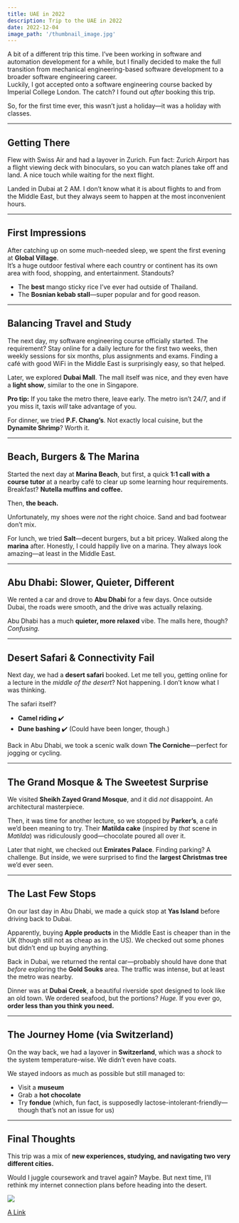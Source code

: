 ```yaml
---
title: UAE in 2022
description: Trip to the UAE in 2022
date: 2022-12-04
image_path: '/thumbnail_image.jpg'
---
```


A bit of a different trip this time. I’ve been working in software and automation development for a while, but I finally decided to make the full transition from mechanical engineering-based software development to a broader software engineering career.  
Luckily, I got accepted onto a software engineering course backed by Imperial College London. The catch? I found out *after* booking this trip.  

So, for the first time ever, this wasn’t just a holiday—it was a holiday with classes.  

---

## Getting There  

Flew with Swiss Air and had a layover in Zurich. Fun fact: Zurich Airport has a flight viewing deck with binoculars, so you can watch planes take off and land. A nice touch while waiting for the next flight.  

Landed in Dubai at 2 AM. I don’t know what it is about flights to and from the Middle East, but they always seem to happen at the most inconvenient hours.  

---

## First Impressions  

After catching up on some much-needed sleep, we spent the first evening at **Global Village**.  
It’s a huge outdoor festival where each country or continent has its own area with food, shopping, and entertainment. Standouts?  
- The **best** mango sticky rice I’ve ever had outside of Thailand.  
- The **Bosnian kebab stall**—super popular and for good reason.  

---

## Balancing Travel and Study  

The next day, my software engineering course officially started. The requirement? Stay online for a daily lecture for the first two weeks, then weekly sessions for six months, plus assignments and exams. Finding a café with good WiFi in the Middle East is surprisingly easy, so that helped.  

Later, we explored **Dubai Mall**. The mall itself was nice, and they even have a **light show**, similar to the one in Singapore.  

**Pro tip:** If you take the metro there, leave early. The metro isn’t 24/7, and if you miss it, taxis *will* take advantage of you.  

For dinner, we tried **P.F. Chang’s**. Not exactly local cuisine, but the **Dynamite Shrimp**? Worth it.  

---

## Beach, Burgers & The Marina  

Started the next day at **Marina Beach**, but first, a quick **1:1 call with a course tutor** at a nearby café to clear up some learning hour requirements. Breakfast? **Nutella muffins and coffee.**  

Then, **the beach.**  

Unfortunately, my shoes were *not* the right choice. Sand and bad footwear don’t mix.  

For lunch, we tried **Salt**—decent burgers, but a bit pricey. Walked along the **marina** after. Honestly, I could happily live on a marina. They always look amazing—at least in the Middle East.  

---

## Abu Dhabi: Slower, Quieter, Different  

We rented a car and drove to **Abu Dhabi** for a few days. Once outside Dubai, the roads were smooth, and the drive was actually relaxing.  

Abu Dhabi has a much **quieter, more relaxed** vibe. The malls here, though? *Confusing.*  

---

## Desert Safari & Connectivity Fail  

Next day, we had a **desert safari** booked. Let me tell you, getting online for a lecture in the *middle of the desert*? Not happening. I don’t know what I was thinking.  

The safari itself?  
- **Camel riding** ✔️  
- **Dune bashing** ✔️ (Could have been longer, though.)  

Back in Abu Dhabi, we took a scenic walk down **The Corniche**—perfect for jogging or cycling.  

---

## The Grand Mosque & The Sweetest Surprise  

We visited **Sheikh Zayed Grand Mosque**, and it did *not* disappoint. An architectural masterpiece.  

Then, it was time for another lecture, so we stopped by **Parker’s**, a café we’d been meaning to try. Their **Matilda cake** (inspired by *that* scene in *Matilda*) was ridiculously good—chocolate poured all over it.  

Later that night, we checked out **Emirates Palace**. Finding parking? A challenge. But inside, we were surprised to find the **largest Christmas tree** we’d ever seen.  

---

## The Last Few Stops  

On our last day in Abu Dhabi, we made a quick stop at **Yas Island** before driving back to Dubai.  

Apparently, buying **Apple products** in the Middle East is cheaper than in the UK (though still not as cheap as in the US). We checked out some phones but didn’t end up buying anything.  

Back in Dubai, we returned the rental car—probably should have done that *before* exploring the **Gold Souks** area. The traffic was intense, but at least the metro was nearby.  

Dinner was at **Dubai Creek**, a beautiful riverside spot designed to look like an old town. We ordered seafood, but the portions? *Huge.* If you ever go, **order less than you think you need.**  

---

## The Journey Home (via Switzerland)  

On the way back, we had a layover in **Switzerland**, which was a *shock* to the system temperature-wise. We didn’t even have coats.  

We stayed indoors as much as possible but still managed to:  
- Visit a **museum**  
- Grab a **hot chocolate**  
- Try **fondue** (which, fun fact, is supposedly lactose-intolerant-friendly—though that’s not an issue for us)  

---

## Final Thoughts  

This trip was a mix of **new experiences, studying, and navigating two very different cities.**  

Would I juggle coursework and travel again? Maybe. But next time, I’ll rethink my internet connection plans before heading into the desert.  


<img src="/an_image.jpg" class="image fit">

[A Link](http://www.someplace.com)
